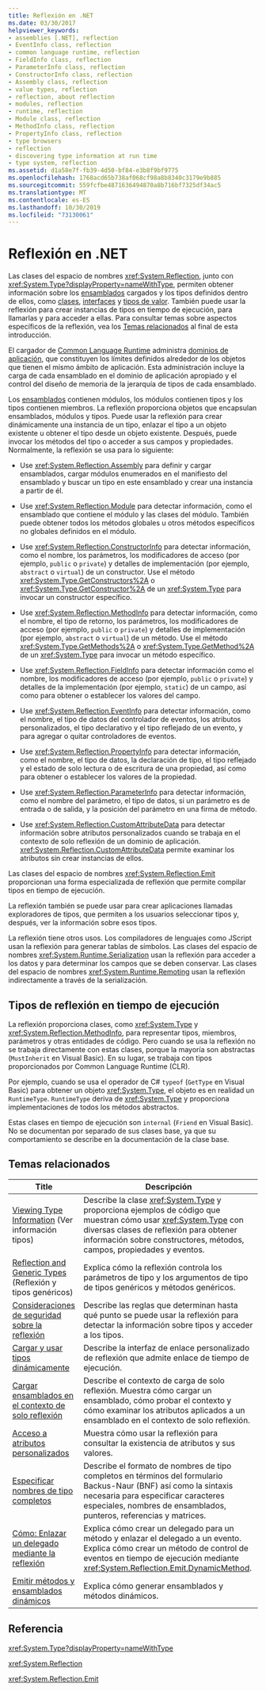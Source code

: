 ```yaml
---
title: Reflexión en .NET
ms.date: 03/30/2017
helpviewer_keywords:
- assemblies [.NET], reflection
- EventInfo class, reflection
- common language runtime, reflection
- FieldInfo class, reflection
- ParameterInfo class, reflection
- ConstructorInfo class, reflection
- Assembly class, reflection
- value types, reflection
- reflection, about reflection
- modules, reflection
- runtime, reflection
- Module class, reflection
- MethodInfo class, reflection
- PropertyInfo class, reflection
- type browsers
- reflection
- discovering type information at run time
- type system, reflection
ms.assetid: d1a58e7f-fb39-4d50-bf84-e3b8f9bf9775
ms.openlocfilehash: 1768acd65b738af068cf98a8b8340c3179e9b885
ms.sourcegitcommit: 559fcfbe4871636494870a8b716bf7325df34ac5
ms.translationtype: MT
ms.contentlocale: es-ES
ms.lasthandoff: 10/30/2019
ms.locfileid: "73130061"
---
```

# <a name="reflection-in-net"></a>Reflexión en .NET

Las clases del espacio de nombres <xref:System.Reflection>, junto con <xref:System.Type?displayProperty=nameWithType>, permiten obtener información sobre los [ensamblados](../../standard/assembly/index.md) cargados y los tipos definidos dentro de ellos, como [clases](../../standard/base-types/common-type-system.md#classes), [interfaces](../../standard/base-types/common-type-system.md#interfaces) y [tipos de valor](../../csharp/language-reference/keywords/value-types.md). También puede usar la reflexión para crear instancias de tipos en tiempo de ejecución, para llamarlas y para acceder a ellas. Para consultar temas sobre aspectos específicos de la reflexión, vea los [Temas relacionados](#related_topics) al final de esta introducción.
  
El cargador de [Common Language Runtime](../../standard/clr.md) administra [dominios de aplicación](../app-domains/application-domains.md), que constituyen los límites definidos alrededor de los objetos que tienen el mismo ámbito de aplicación. Esta administración incluye la carga de cada ensamblado en el dominio de aplicación apropiado y el control del diseño de memoria de la jerarquía de tipos de cada ensamblado.  
  
Los [ensamblados](../app-domains/index.md) contienen módulos, los módulos contienen tipos y los tipos contienen miembros. La reflexión proporciona objetos que encapsulan ensamblados, módulos y tipos. Puede usar la reflexión para crear dinámicamente una instancia de un tipo, enlazar el tipo a un objeto existente u obtener el tipo desde un objeto existente. Después, puede invocar los métodos del tipo o acceder a sus campos y propiedades. Normalmente, la reflexión se usa para lo siguiente:  
  
- Use <xref:System.Reflection.Assembly> para definir y cargar ensamblados, cargar módulos enumerados en el manifiesto del ensamblado y buscar un tipo en este ensamblado y crear una instancia a partir de él.  
  
- Use <xref:System.Reflection.Module> para detectar información, como el ensamblado que contiene el módulo y las clases del módulo. También puede obtener todos los métodos globales u otros métodos específicos no globales definidos en el módulo.  
  
- Use <xref:System.Reflection.ConstructorInfo> para detectar información, como el nombre, los parámetros, los modificadores de acceso (por ejemplo, `public` o `private`) y detalles de implementación (por ejemplo, `abstract` o `virtual`) de un constructor. Use el método <xref:System.Type.GetConstructors%2A> o <xref:System.Type.GetConstructor%2A> de un <xref:System.Type> para invocar un constructor específico.  
  
- Use <xref:System.Reflection.MethodInfo> para detectar información, como el nombre, el tipo de retorno, los parámetros, los modificadores de acceso (por ejemplo, `public` o `private`) y detalles de implementación (por ejemplo, `abstract` o `virtual`) de un método. Use el método <xref:System.Type.GetMethods%2A> o <xref:System.Type.GetMethod%2A> de un <xref:System.Type> para invocar un método específico.  
  
- Use <xref:System.Reflection.FieldInfo> para detectar información como el nombre, los modificadores de acceso (por ejemplo, `public` o `private`) y detalles de la implementación (por ejemplo, `static`) de un campo, así como para obtener o establecer los valores del campo.  
  
- Use <xref:System.Reflection.EventInfo> para detectar información, como el nombre, el tipo de datos del controlador de eventos, los atributos personalizados, el tipo declarativo y el tipo reflejado de un evento, y para agregar o quitar controladores de eventos.  
  
- Use <xref:System.Reflection.PropertyInfo> para detectar información, como el nombre, el tipo de datos, la declaración de tipo, el tipo reflejado y el estado de solo lectura o de escritura de una propiedad, así como para obtener o establecer los valores de la propiedad.  
  
- Use <xref:System.Reflection.ParameterInfo> para detectar información, como el nombre del parámetro, el tipo de datos, si un parámetro es de entrada o de salida, y la posición del parámetro en una firma de método.  
  
- Use <xref:System.Reflection.CustomAttributeData> para detectar información sobre atributos personalizados cuando se trabaja en el contexto de solo reflexión de un dominio de aplicación. <xref:System.Reflection.CustomAttributeData> permite examinar los atributos sin crear instancias de ellos.  
  
Las clases del espacio de nombres <xref:System.Reflection.Emit> proporcionan una forma especializada de reflexión que permite compilar tipos en tiempo de ejecución.  
  
La reflexión también se puede usar para crear aplicaciones llamadas exploradores de tipos, que permiten a los usuarios seleccionar tipos y, después, ver la información sobre esos tipos.  
  
La reflexión tiene otros usos. Los compiladores de lenguajes como JScript usan la reflexión para generar tablas de símbolos. Las clases del espacio de nombres <xref:System.Runtime.Serialization> usan la reflexión para acceder a los datos y para determinar los campos que se deben conservar. Las clases del espacio de nombres <xref:System.Runtime.Remoting> usan la reflexión indirectamente a través de la serialización.  
  
## <a name="runtime-types-in-reflection"></a>Tipos de reflexión en tiempo de ejecución  
La reflexión proporciona clases, como <xref:System.Type> y <xref:System.Reflection.MethodInfo>, para representar tipos, miembros, parámetros y otras entidades de código. Pero cuando se usa la reflexión no se trabaja directamente con estas clases, porque la mayoría son abstractas (`MustInherit` en Visual Basic). En su lugar, se trabaja con tipos proporcionados por Common Language Runtime (CLR).  
  
Por ejemplo, cuando se usa el operador de C# `typeof` (`GetType` en Visual Basic) para obtener un objeto <xref:System.Type>, el objeto es en realidad un `RuntimeType`. `RuntimeType` deriva de <xref:System.Type> y proporciona implementaciones de todos los métodos abstractos.  
  
Estas clases en tiempo de ejecución son `internal` (`Friend` en Visual Basic). No se documentan por separado de sus clases base, ya que su comportamiento se describe en la documentación de la clase base.  
  
<a name="related_topics"></a>   

## <a name="related-topics"></a>Temas relacionados  
  
|Title|Descripción|  
|-----------|-----------------|  
|[Viewing Type Information](viewing-type-information.md) (Ver información tipos)|Describe la clase <xref:System.Type> y proporciona ejemplos de código que muestran cómo usar <xref:System.Type> con diversas clases de reflexión para obtener información sobre constructores, métodos, campos, propiedades y eventos.|  
|[Reflection and Generic Types](reflection-and-generic-types.md) (Reflexión y tipos genéricos)|Explica cómo la reflexión controla los parámetros de tipo y los argumentos de tipo de tipos genéricos y métodos genéricos.|  
|[Consideraciones de seguridad sobre la reflexión](security-considerations-for-reflection.md)|Describe las reglas que determinan hasta qué punto se puede usar la reflexión para detectar la información sobre tipos y acceder a los tipos.|  
|[Cargar y usar tipos dinámicamente](dynamically-loading-and-using-types.md)|Describe la interfaz de enlace personalizado de reflexión que admite enlace de tiempo de ejecución.|  
|[Cargar ensamblados en el contexto de solo reflexión](how-to-load-assemblies-into-the-reflection-only-context.md)|Describe el contexto de carga de solo reflexión. Muestra cómo cargar un ensamblado, cómo probar el contexto y cómo examinar los atributos aplicados a un ensamblado en el contexto de solo reflexión.|  
|[Acceso a atributos personalizados](accessing-custom-attributes.md)|Muestra cómo usar la reflexión para consultar la existencia de atributos y sus valores.|  
|[Especificar nombres de tipo completos](specifying-fully-qualified-type-names.md)|Describe el formato de nombres de tipo completos en términos del formulario Backus-Naur (BNF) así como la sintaxis necesaria para especificar caracteres especiales, nombres de ensamblados, punteros, referencias y matrices.|  
|[Cómo: Enlazar un delegado mediante la reflexión](how-to-hook-up-a-delegate-using-reflection.md)|Explica cómo crear un delegado para un método y enlazar el delegado a un evento. Explica cómo crear un método de control de eventos en tiempo de ejecución mediante <xref:System.Reflection.Emit.DynamicMethod>.|  
|[Emitir métodos y ensamblados dinámicos](emitting-dynamic-methods-and-assemblies.md)|Explica cómo generar ensamblados y métodos dinámicos.|  
  
## <a name="reference"></a>Referencia  

<xref:System.Type?displayProperty=nameWithType>  
  
<xref:System.Reflection>  
  
<xref:System.Reflection.Emit>  

